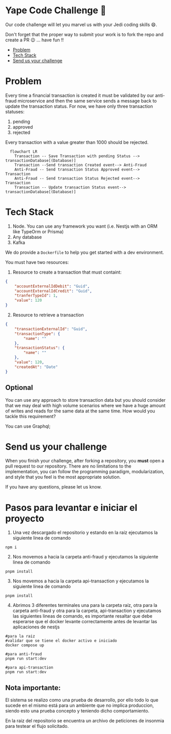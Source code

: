 # Yape Code Challenge :rocket:

Our code challenge will let you marvel us with your Jedi coding skills :smile:.

Don't forget that the proper way to submit your work is to fork the repo and create a PR :wink: ... have fun !!

-   [Problem](#problem)
-   [Tech Stack](#tech_stack)
-   [Send us your challenge](#send_us_your_challenge)

# Problem

Every time a financial transaction is created it must be validated by our anti-fraud microservice and then the same service sends a message back to update the transaction status.
For now, we have only three transaction statuses:

<ol>
  <li>pending</li>
  <li>approved</li>
  <li>rejected</li>  
</ol>

Every transaction with a value greater than 1000 should be rejected.

```mermaid
  flowchart LR
    Transaction -- Save Transaction with pending Status --> transactionDatabase[(Database)]
    Transaction --Send transaction Created event--> Anti-Fraud
    Anti-Fraud -- Send transaction Status Approved event--> Transaction
    Anti-Fraud -- Send transaction Status Rejected event--> Transaction
    Transaction -- Update transaction Status event--> transactionDatabase[(Database)]
```

# Tech Stack

<ol>
  <li>Node. You can use any framework you want (i.e. Nestjs with an ORM like TypeOrm or Prisma) </li>
  <li>Any database</li>
  <li>Kafka</li>    
</ol>

We do provide a `Dockerfile` to help you get started with a dev environment.

You must have two resources:

1. Resource to create a transaction that must containt:

```json
{
	"accountExternalIdDebit": "Guid",
	"accountExternalIdCredit": "Guid",
	"tranferTypeId": 1,
	"value": 120
}
```

2. Resource to retrieve a transaction

```json
{
	"transactionExternalId": "Guid",
	"transactionType": {
		"name": ""
	},
	"transactionStatus": {
		"name": ""
	},
	"value": 120,
	"createdAt": "Date"
}
```

## Optional

You can use any approach to store transaction data but you should consider that we may deal with high volume scenarios where we have a huge amount of writes and reads for the same data at the same time. How would you tackle this requirement?

You can use Graphql;

# Send us your challenge

When you finish your challenge, after forking a repository, you **must** open a pull request to our repository. There are no limitations to the implementation, you can follow the programming paradigm, modularization, and style that you feel is the most appropriate solution.

If you have any questions, please let us know.

# Pasos para levantar e iniciar el proyecto

1. Una vez descargado el repositorio y estando en la raíz ejecutamos la siguiente linea de comando
```
npm i
```

2. Nos movemos a hacia la carpeta anti-fraud y ejecutamos la siguiente linea de comando
```
pnpm install
```

3. Nos movemos a hacia la carpeta api-transaction y ejecutamos la siguiente linea de comando
```
pnpm install
```

4. Abrimos 3 diferentes terminales una para la carpeta raíz, otra para la carpeta anti-fraud y otra para la carpeta, api-transaction y ejecutamos las siguientes lineas de comando, es importante resaltar que debe esperarse que el docker levante correctamente antes de levantar las aplicaciones de nestjs
```
#para la raiz
#validar que se tiene el docker activo e iniciado
docker compose up

#para anti-fraud
pnpm run start:dev

#para api-transaction
pnpm run start:dev
```

## Nota importante:
El sistema se realizo como una prueba de desarrollo, por ello todo lo que sucede en el mismo está para un ambiente que no implica produccion, siendo esto una prueba concepto y teniendo dicho comportamiento.

En la raiz del repositorio se encuentra un archivo de peticiones de insonmia para testear el flujo solicitado.
